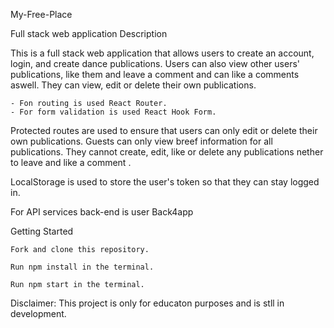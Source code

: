 My-Free-Place

Full stack web application
Description


This is a full stack web application that allows users to create an account, login, and create dance publications. Users can also view other users' publications, like them and leave a comment and can like a comments aswell. They can view, edit or delete their own publications.

    - Fon routing is used React Router.
    - For form validation is used React Hook Form.

Protected routes are used to ensure that users can only edit or delete their own publications. Guests can only view breef information for all publications. They cannot create, edit, like or delete any publications nether to leave and like a comment .

LocalStorage is used to store the user's token so that they can stay logged in.


For API services back-end is user Back4app

Getting Started

    Fork and clone this repository.

    Run npm install in the terminal.

    Run npm start in the terminal.

Disclaimer: This project is only for educaton purposes and is stll in development.